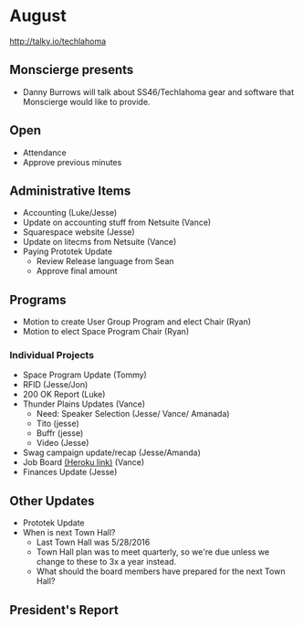 # August
http://talky.io/techlahoma

## Monscierge presents 
* Danny Burrows will talk about SS46/Techlahoma gear and software that Monscierge would like to provide.

## Open
* Attendance
* Approve previous minutes

## Administrative Items
* Accounting (Luke/Jesse)
* Update on accounting stuff from Netsuite (Vance)
* Squarespace website (Jesse)
* Update on litecms from Netsuite (Vance)
* Paying Prototek Update
   - Review Release language from Sean
   - Approve final amount

## Programs
* Motion to create User Group Program and elect Chair (Ryan)
* Motion to elect Space Program Chair (Ryan)

### Individual Projects
* Space Program Update (Tommy)
* RFID (Jesse/Jon)
* 200 OK Report (Luke)
* Thunder Plains Updates (Vance)
  - Need: Speaker Selection (Jesse/ Vance/ Amanada)
  - Tito (jesse)
  - Buffr (jesse)
  - Video (Jesse)
* Swag campaign update/recap (Jesse/Amanda)
* Job Board [(Heroku link)](https://techlahoma-jobboard.herokuapp.com/) (Vance)
* Finances Update (Jesse)

## Other Updates
* Prototek Update
* When is next Town Hall?
  - Last Town Hall was 5/28/2016
  - Town Hall plan was to meet quarterly, so we're due unless we change to these to 3x a year instead.
  - What should the board members have prepared for the next Town Hall?

## President's Report 
